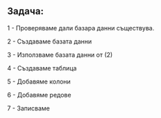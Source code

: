 ## Задача:

1 - Проверяваме дали базара данни съществува.

2 - Създаваме базата данни

3 - Използваме базата данни от (2)

4 - Създаваме таблица

5 - Добавяме колони

6 - Добавяме редове

7 - Записваме